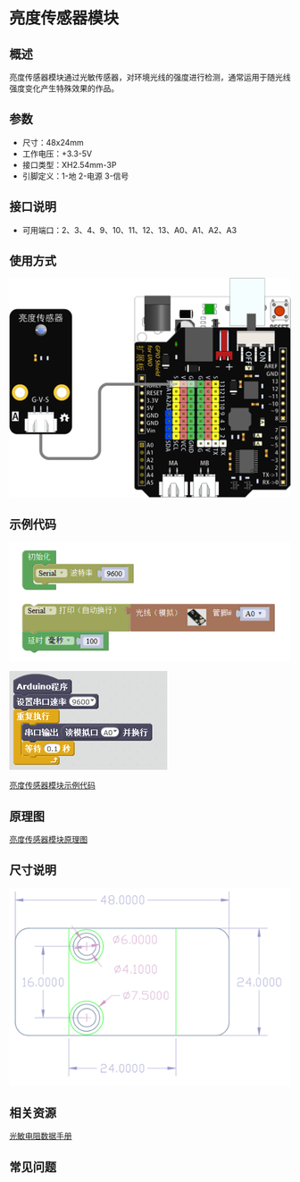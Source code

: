 # 亮度传感器模块

## 概述

亮度传感器模块通过光敏传感器，对环境光线的强度进行检测，通常运用于随光线强度变化产生特殊效果的作品。

## 参数

* 尺寸：48x24mm
* 工作电压：+3.3-5V
* 接口类型：XH2.54mm-3P
* 引脚定义：1-地 2-电源 3-信号

## 接口说明

* 可用端口：2、3、4、9、10、11、12、13、A0、A1、A2、A3

## 使用方式

![](../../.gitbook/assets/arduino-10.png)

## 示例代码

![](../../.gitbook/assets/arduino-88.png)

![](../../.gitbook/assets/arduino-53.png)

[亮度传感器模块示例代码](http://www.haohaodada.com/show.php?id=956410)

## 原理图

[亮度传感器模块原理图](https://github.com/Haohaodada-official/haohaodada-docs/blob/master/原理图/光线传感器模块.pdf)

## 尺寸说明

![](../../.gitbook/assets/arduino-01.png)

## 相关资源

[光敏电阻数据手册](https://github.com/Haohaodada-official/haohaodada-docs/blob/master/主要芯片说明书/亮度-光敏电阻.PDF)

## 常见问题

